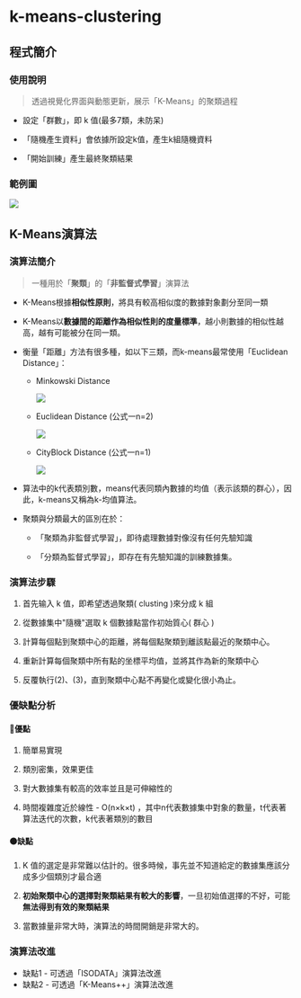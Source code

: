 # k-means-clustering
## 程式簡介
### 使用說明
> 透過視覺化界面與動態更新，展示「K-Means」的聚類過程

*  設定「群數」，即 k 值(最多7類，未防呆)

*  「隨機產生資料」會依據所設定k值，產生k組隨機資料

* 「開始訓練」產生最終聚類結果

### 範例圖
![](https://i.imgur.com/qXIXrpY.png)

## K-Means演算法
### 演算法簡介
> 一種用於「**聚類**」的「**非監督式學習**」演算法
* K-Means根據**相似性原則**，將具有較高相似度的數據對象劃分至同一類
* K-Means以**數據間的距離作為相似性則的度量標準**，越小則數據的相似性越高，越有可能被分在同一類。
* 衡量「距離」方法有很多種，如以下三類，而k-means最常使用「Euclidean Distance」：
  * Minkowski Distance  
  
       <img src="https://render.githubusercontent.com/render/math?math=d =\root n \of {\sum_{i=1}^{p}|x_i%2Dy_i|^ n}">  
  
  * Euclidean Distance (公式一n=2)
  
       <img src="https://render.githubusercontent.com/render/math?math=d =\sqrt {\sum_{i=1}^{p}|x_i%2Dy_i|^ 2}"> 
  
  * CityBlock Distance (公式一n=1)
  
       <img src="https://render.githubusercontent.com/render/math?math=d = \sum_{i=1}^{p}|x_i%2Dy_i|"> 
  
* 算法中的k代表類別數，means代表同類內數據的均值（表示該類的群心），因此，k-means又稱為k-均值算法。

* 聚類與分類最大的區別在於：
  * 「聚類為非監督式學習」，即待處理數據對像沒有任何先驗知識
  
  * 「分類為監督式學習」，即存在有先驗知識的訓練數據集。
### 演算法步驟
  1. 首先输入 k 值，即希望透過聚類( clusting )來分成 k 組 
  
  2. 從數據集中"隨機"選取 k 個數據點當作初始質心( 群心 ) 
  
  3. 計算每個點到聚類中心的距離，將每個點聚類到離該點最近的聚類中心。
  
  4. 重新計算每個聚類中所有點的坐標平均值，並將其作為新的聚類中心

  5. 反覆執行(2)、(3)，直到聚類中心點不再變化或變化很小為止。
          
### 優缺點分析
#### 🔴優點
 1. 簡單易實現
 
 2. 類別密集，效果更佳
 
 3. 對大數據集有較高的效率並且是可伸縮性的
 
 4. 時間複雜度近於線性 - O(n×k×t) ，其中n代表數據集中對象的數量，t代表著算法迭代的次數，k代表著類別的數目
 
#### ⚫缺點
 1.  K 值的選定是非常難以估計的。很多時候，事先並不知道給定的數據集應該分成多少個類別才最合適
 
 2. **初始聚類中心的選擇對聚類結果有較大的影響**，一旦初始值選擇的不好，可能**無法得到有效的聚類結果**
 
 3. 當數據量非常大時，演算法的時間開銷是非常大的。
 
### 演算法改進
* 缺點1 - 可透過「ISODATA」演算法改進
* 缺點2 - 可透過「K-Means++」演算法改進
